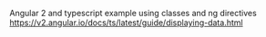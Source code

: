 Angular 2 and typescript example using classes and ng directives
https://v2.angular.io/docs/ts/latest/guide/displaying-data.html
